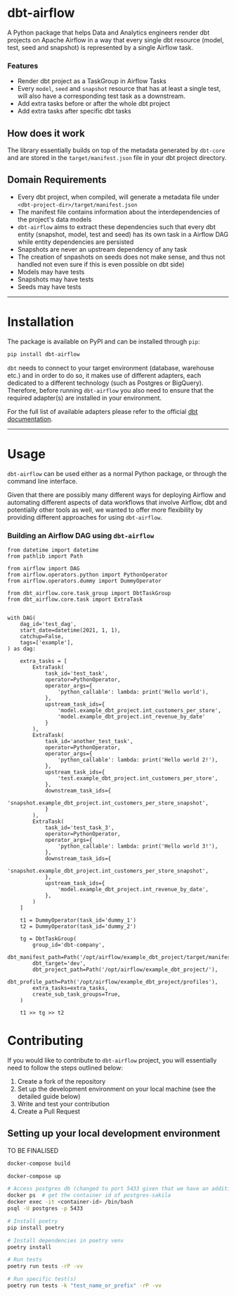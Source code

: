 # dbt-airflow
A Python package that helps Data and Analytics engineers render dbt projects on Apache Airflow
in a way that every single dbt resource (model, test, seed and snapshot) is represented by a single
Airflow task. 

### Features
- Render dbt project as a TaskGroup in Airflow Tasks
- Every `model`, `seed` and `snapshot` resource that has at least a single test, will also have a corresponding
test task as a downstream.
- Add extra tasks before or after the whole dbt project
- Add extra tasks after specific dbt tasks

## How does it work
The library essentially builds on top of the metadata generated by `dbt-core` and are stored in 
the `target/manifest.json` file in your dbt project directory.  

## Domain Requirements

- Every dbt project, when compiled, will generate a metadata file under `<dbt-project-dir>/target/manifest.json`
- The manifest file contains information about the interdependencies of the project's data models
- `dbt-airflow` aims to extract these dependencies such that every dbt entity (snapshot, model, test and seed) has 
  its own task in a Airflow DAG while entity dependencies are persisted
- Snapshots are never an upstream dependency of any task
- The creation of snpashots on seeds does not make sense, and thus not handled 
  not even sure if this is even possible on dbt side)
- Models may have tests
- Snapshots may have tests
- Seeds may have tests

---

# Installation

The package is available on PyPI and can be installed through `pip`:
```bash
pip install dbt-airflow
```

`dbt` needs to connect to your target environment (database, warehouse etc.) and in order to do so, it makes use of 
different adapters, each dedicated to a different technology (such as Postgres or BigQuery). Therefore, before running
`dbt-airflow` you also need to ensure that the required adapter(s) are installed in your environment. 

For the full list of available adapters please refer to the official 
[dbt documentation](https://docs.getdbt.com/docs/available-adapters). 

---

# Usage
`dbt-airflow` can be used either as a normal Python package, or through the 
command line interface. 

Given that there are possibly many different ways for deploying Airflow and automating different aspects
of data workflows that involve Airflow, dbt and potentially other tools as well, we wanted to offer more
flexibility by providing different approaches for using `dbt-airflow`.

### Building an Airflow DAG using `dbt-airflow`

```python3
from datetime import datetime
from pathlib import Path

from airflow import DAG
from airflow.operators.python import PythonOperator
from airflow.operators.dummy import DummyOperator

from dbt_airflow.core.task_group import DbtTaskGroup
from dbt_airflow.core.task import ExtraTask


with DAG(
    dag_id='test_dag',
    start_date=datetime(2021, 1, 1),
    catchup=False,
    tags=['example'],
) as dag:

    extra_tasks = [
        ExtraTask(
            task_id='test_task',
            operator=PythonOperator,
            operator_args={
                'python_callable': lambda: print('Hello world'),
            },
            upstream_task_ids={
                'model.example_dbt_project.int_customers_per_store',
                'model.example_dbt_project.int_revenue_by_date'
            }
        ),
        ExtraTask(
            task_id='another_test_task',
            operator=PythonOperator,
            operator_args={
                'python_callable': lambda: print('Hello world 2!'),
            },
            upstream_task_ids={
                'test.example_dbt_project.int_customers_per_store',
            },
            downstream_task_ids={
                'snapshot.example_dbt_project.int_customers_per_store_snapshot',
            }
        ),
        ExtraTask(
            task_id='test_task_3',
            operator=PythonOperator,
            operator_args={
                'python_callable': lambda: print('Hello world 3!'),
            },
            downstream_task_ids={
                'snapshot.example_dbt_project.int_customers_per_store_snapshot',
            },
            upstream_task_ids={
                'model.example_dbt_project.int_revenue_by_date',
            },
        )
    ]

    t1 = DummyOperator(task_id='dummy_1')
    t2 = DummyOperator(task_id='dummy_2')

    tg = DbtTaskGroup(
        group_id='dbt-company',
        dbt_manifest_path=Path('/opt/airflow/example_dbt_project/target/manifest.json'),
        dbt_target='dev',
        dbt_project_path=Path('/opt/airflow/example_dbt_project/'),
        dbt_profile_path=Path('/opt/airflow/example_dbt_project/profiles'),
        extra_tasks=extra_tasks,
        create_sub_task_groups=True,
    )

    t1 >> tg >> t2

```

# Contributing
If you would like to contribute to `dbt-airflow` project, you will essentially need to follow the steps outlined below:
1. Create a fork of the repository
2. Set up the development environment on your local machine (see the detailed guide below)
3. Write and test your contribution
4. Create a Pull Request

##  Setting up your local development environment

TO BE FINALISED
```bash
docker-compose build

docker-compose up

# Access postgres db (changed to port 5433 given that we have an additional postgres instance for Airflow itsefl)
docker ps  # get the container id of postgres-sakila
docker exec -it <container-id> /bin/bash
psql -U postgres -p 5433 
```

```bash
# Install poetry
pip install poetry

# Install dependencies in poetry venv
poetry install 

# Run tests
poetry run tests -rP -vv

# Run specific test(s)
poetry run tests -k "test_name_or_prefix" -rP -vv
```
